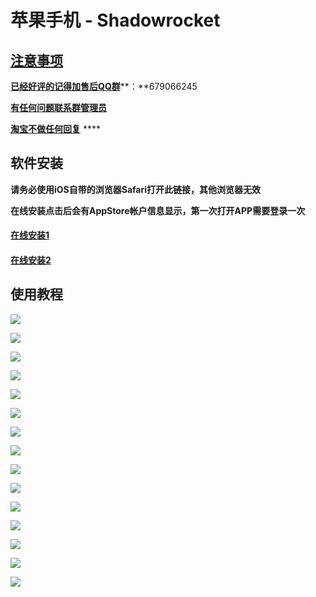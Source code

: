# 苹果手机 - Shadowrocket

## [注意事项](https://bmxcloud.pro)

[**已经好评的记得加售后QQ群**](https://bmxcloud.pro)**：**679066245

[**有任何问题联系群管理员**](https://bmxcloud.pro)

[ **淘宝不做任何回复**](https://bmxcloud.pro) ****

## 软件安装

**请务必使用iOS自带的浏览器Safari打开此链接，其他浏览器无效**

**在线安装点击后会有AppStore帐户信息显示，第一次打开APP需要登录一次**

#### [在线安装1](https://bmxcloud.app/download/bmxios/shadowrocket/index.html)

#### [在线安装2](https://bmxcloud.pro/download/bmxios/shadowrocket/index.html) 

## 使用教程

![](../.gitbook/assets/image%20%2843%29.png)

![](../.gitbook/assets/image%20%2857%29.png)

![](../.gitbook/assets/image%20%2878%29.png)

![](../.gitbook/assets/image%20%2813%29.png)

![](../.gitbook/assets/image%20%287%29.png)

![](../.gitbook/assets/image%20%2840%29.png)

![](../.gitbook/assets/image%20%2867%29.png)

![](../.gitbook/assets/image.png)

![](../.gitbook/assets/image%20%2845%29.png)

![](../.gitbook/assets/image%20%2818%29.png)

![](../.gitbook/assets/image%20%2859%29.png)

![](../.gitbook/assets/image%20%2810%29.png)

![](../.gitbook/assets/image%20%2862%29.png)

![](../.gitbook/assets/image%20%2871%29.png)

![](../.gitbook/assets/image%20%2841%29.png)























